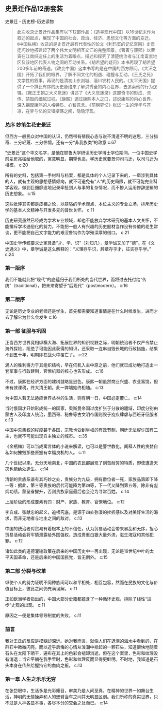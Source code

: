 ## 史景迁作品12册套装

史景迁  -  历史榜-历史读物

> 此次收录史景迁作品集有以下12部作品：《追寻现代中国》以16世纪末作为叙述的起点，展现了中国的社会、政治、经济、思想文化等方面的变迁。《中国纵横》收录的是史景迁最有代表性的论文《利玛窦的记忆宫殿》史景迁巧妙地搭建起了两个伟大文明相互交汇的完整图景。《曹寅与康熙》以曹寅在江南织造任上的生活为着眼点，描述和探究了清楚统治者与江南富庶地区及该地区代表人物之间的互动关系。《胡若望的疑问》本书再现了胡若望200多年前的奇遇。《改变中国》这本书写的是在中国的西方顾问。《大汗之国》开拓了我们的眼界，了解不同文化的相遇、碰撞与互动。《王氏之死》文学性的叙事，再现的是清初山东剡城、淄川农村人民的。《太平天国》提供了一个排比有序的历史脉络来了解洪秀全的内心世界，去追索他的行为逻辑。《雍正王朝之大义觉迷》讲述了《大义觉迷录》这部奇书的形成、流传、禁毁的细腻过程。《康熙》透过康熙本人之口，述说康熙的内心世界，深入揣摩康熙的人格特质、心智意念。《前朝梦忆》张岱一生的浮华与苍凉，在梦与忆的交错摆荡之间，隐隐浮现。


### 总序 妙笔生花史景迁

但西方一般民众对中国的认识，仍然带有殖民心态与说不清道不明的迷思，三分猎奇、三分轻蔑、三分怜悯，还有一分“非我族类”的敌意 c:67

“史景迁”这个华文名字，是他在耶鲁大学研读历史学博士学位期间，一位中国史学前辈房兆楹给他取的，寓意明显，期望也高，学历史就要景仰司马迁，以司马迁为楷模。 c:20

所有的史料，包括第一手材料与档案，都是具体的个人记录下来的，一牵涉到具体的人，就有主观的思想感情倾向，就不可避免有“人”的历史局限，就不可能完全科学客观，做到巨细靡遗地记录牵扯到人与事的复杂情况，而不掺入运用修辞逻辑的历史想象。 c:15

这些批评其实都是皮相之论，以狭隘的学术观点、本位主义的专业立场，排斥历史学的基本人文精神与开发多元的普世关怀。 c:11

历史研究虽然已经成为学术专业领域，却也不能放弃学术研究的基本人文关怀，不能排斥学术通俗化的努力，不能把一般人有兴趣的历史题材当作没有价值的老生常谈，更不能把自己文字能力的艰涩鲁钝作为学殖深厚的借口。 c:21

中国史学传统要求史家具备“才、学、识”（刘知几），章学诚又加了“德”。在《文史通义》中，章学诚是这么解释的：“义理存乎识，辞章存乎才，征实存乎学。” c:24

### 第一版序

我们不能就此把“现代”的底蕴归于我们所处的当代世界，而将过去托付给“传统”（traditional），把未来寄望于“后现代”（postmodern）。 c:16

### 第二版序

无论是历史专业的老师还是学生，首先都需要知道事情是在什么时候发生，进而才去了解它为什么会发生 c:16

### 第一部 征服与巩固

正当西方世界竞相纵横大海、拓展世界的知识视野之际，明朝统治者不仅严令禁止海外探险，阻绝了可能因此获得的知识，还采取一连串自毁长城的行政措施，结果不到五十年，明朝即在战火中覆亡了。 c:22

满人的胜利得力于其组织结构，早在伺机入主中原之前，他们就已成功地打造出一套军事与行政建制，官僚机器的核心也告形成。 c:16

不过，康熙在经济方面的建树就略显逊色。康熙一朝虽然商业兴盛、农业富饶，但未有效课税，终大清王朝，此一弊端始终相随。 c:13

为中国人若无法适应世界丛林的生活，则有朝一日，中国必定覆亡。 c:14

当时俄国才开始形成统一的国家，奥斯曼帝国过度扩张于分散的疆域，印度分别由蒙古人及印度人统治，墨西哥、秘鲁等古文明帝国则毁于疫疾肆虐与西班牙征服者 c:13

中国中央集权的程度甚于各国，宗教也受到皇权的有效节制，朝廷无法容许国有二主，也就不可能出现自主独立的城市。 c:35

《金瓶梅》可以当成寓言体的小说来解读，也可以是警世教化，阐释人性的贪婪自私如何摧毁那些原握有幸福良机的人。 c:11

几个世纪以来，无分天地南北，中国的农民都展现了刻苦耐劳的特质，即使遭逢天灾也能绝处逢生。 c:14

清朝的贵族系谱有其巧妙之处，贵族分为九级，拥有爵位者一死，家族品第即下降一等：据此，第三等贵族的后代可能降为第四等，下一代又降到第五等。除非有彪炳功绩，蒙圣眷擢升，否则贵族家庭最后也会沦为寻常百姓。 c:14

上层阶级的形成要素有四：财产、家族、教育、官僚地位。 c:12

李自成、张献忠的起义，追根究底，是源于四处弥漫的挫折感以及对美好生活的渴求，而非无地者与地主之间的敌对。 c:13

中国的统治者对贸易有着根本上的不信任，认为贸易活动会带来暴乱和无序，担心贸易活动会将军情泄露给外国强权，造成贵重白银大量外流，滋生海寇和其他犯罪。 c:12

诸如此类的道德灌输政策在后来的中国历史中一再出现，无论是19世纪中叶的太平天国革命，还是后来的中国国民党，皆无例外。 c:15

### 第二部 分裂与改革

纵使个人的努力证明不同种族间可以和平相处，相互包容，然而在民族的文化与价值目标上，彼此之间仍充满误解。 c:11

正如欧洲学者指出的，中国大部分史籍都蕴含了一种循环史观，排除了线性“进步”史观的出现。 c:11

原因之一便是集体领导制度的失败。 c:11

### 前言

我对王氏的反应是模糊却深远。她对我而言，就像人们在退潮的海水中看到的，在群石中微微闪亮，而以近乎后悔的心情从浪潮中拾起的一颗石头，知道很快地随着石头在太阳下晒干，遍布在其上的色彩会褪卸消逝。但在这个案里，色彩和纹理没有消退：当它平躺在我手里时，色彩和纹理反而显得更鲜明。不时地，我知道是石头本身在传热给握持它的血肉之躯。 c:13

### 第一章 人生之乐乐无穷

在张岱眼中，生活多是光彩耀目，审美乃是人间至真。在精神的世界一如舞台生活，神明的无情操弄和人的螳臂当车之间并无明显区别。我们所称的真实世界，只不过是人神各显本事，各尽本分的交会之处而已。 c:14
